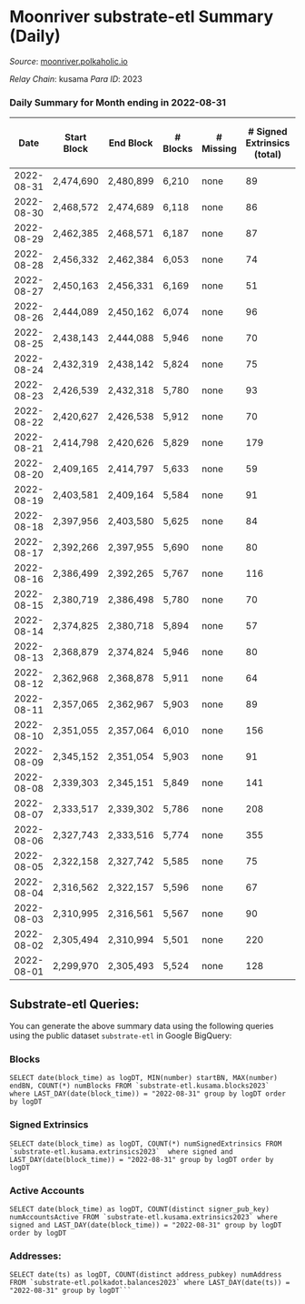 # Moonriver substrate-etl Summary (Daily)

_Source_: [moonriver.polkaholic.io](https://moonriver.polkaholic.io)

*Relay Chain*: kusama
*Para ID*: 2023



### Daily Summary for Month ending in 2022-08-31


| Date | Start Block | End Block | # Blocks | # Missing | # Signed Extrinsics (total) | # Active Accounts | # Addresses with Balances | # Events | # Transfers | # XCM Transfers In | # XCM Transfers Out |
| ---- | ----------- | --------- | -------- | --------- | --------------------------- | ----------------- | ------------------------- | -------- | ----------- | ------------------ | ------------------- |
| 2022-08-31 | 2,474,690 | 2,480,899 | 6,210 | none  | 89 | 42 | 565,833 | 478,245 | 5,455 ($3,786,519) | 42 ($50,905.27) | 31 ($37,023.19) |
| 2022-08-30 | 2,468,572 | 2,474,689 | 6,118 | none  | 86 | 43 |  | 471,694 | 5,555 ($3,603,403) | 42 ($59,734.16) | 23 ($25,583.02) |
| 2022-08-29 | 2,462,385 | 2,468,571 | 6,187 | none  | 87 | 44 |  | 498,372 | 6,056 ($5,219,609) | 36 ($92,115.86) | 47 ($131,917) |
| 2022-08-28 | 2,456,332 | 2,462,384 | 6,053 | none  | 74 | 36 |  | 470,416 | 5,271 ($2,755,157) | 35 ($23,251.21) | 23 ($64,656.74) |
| 2022-08-27 | 2,450,163 | 2,456,331 | 6,169 | none  | 51 | 31 |  | 492,339 | 5,765 ($3,155,166) | 32 ($63,087.43) | 29 ($15,770.23) |
| 2022-08-26 | 2,444,089 | 2,450,162 | 6,074 | none  | 96 | 41 | 561,818 | 534,359 | 6,707 ($3,667,753) | 66 ($117,077) | 54 ($63,272.49) |
| 2022-08-25 | 2,438,143 | 2,444,088 | 5,946 | none  | 70 | 30 | 561,869 | 635,381 | 5,890 ($4,825,628) | 51 ($241,252) | 40 ($303,481) |
| 2022-08-24 | 2,432,319 | 2,438,142 | 5,824 | none  | 75 | 36 | 561,701 | 474,197 | 6,457 ($13,977,320) | 51 ($115,082) | 35 ($251,771) |
| 2022-08-23 | 2,426,539 | 2,432,318 | 5,780 | none  | 93 | 42 | 561,579 | 499,856 | 6,986 ($3,920,359) | 61 ($82,745.60) | 43 ($42,760.66) |
| 2022-08-22 | 2,420,627 | 2,426,538 | 5,912 | none  | 70 | 38 | 561,588 | 491,371 | 6,804 ($10,201,265) | 36 ($84,357.33) | 61 ($72,429.31) |
| 2022-08-21 | 2,414,798 | 2,420,626 | 5,829 | none  | 179 | 36 | 561,533 | 582,906 | 11,059 ($13,325,935) | 88 ($268,665) | 55 ($101,560) |
| 2022-08-20 | 2,409,165 | 2,414,797 | 5,633 | none  | 59 | 37 | 561,944 | 459,832 | 5,887 ($3,659,579) | 40 ($191,885) | 37 ($62,280.30) |
| 2022-08-19 | 2,403,581 | 2,409,164 | 5,584 | none  | 91 | 40 | 561,991 | 567,258 | 9,547 ($7,886,648) | 41 ($341,781) | 58 ($245,104) |
| 2022-08-18 | 2,397,956 | 2,403,580 | 5,625 | none  | 84 | 38 | 562,110 | 528,655 | 8,930 ($10,196,214) | 82 ($443,390) | 64 ($392,647) |
| 2022-08-17 | 2,392,266 | 2,397,955 | 5,690 | none  | 80 | 29 | 562,444 | 510,553 | 8,864 ($12,348,139) | 45 ($228,567) | 37 ($132,476) |
| 2022-08-16 | 2,386,499 | 2,392,265 | 5,767 | none  | 116 | 37 | 562,503 | 486,535 | 5,867 ($5,180,704) | 37 ($66,420.21) | 60 ($105,202) |
| 2022-08-15 | 2,380,719 | 2,386,498 | 5,780 | none  | 70 | 33 | 562,465 | 542,104 | 6,763 ($4,166,511) | 34 ($62,582.75) | 67 ($61,868.02) |
| 2022-08-14 | 2,374,825 | 2,380,718 | 5,894 | none  | 57 | 27 | 562,479 | 482,266 | 6,707 ($7,027,024) | 74 ($709,746) | 78 ($535,391) |
| 2022-08-13 | 2,368,879 | 2,374,824 | 5,946 | none  | 80 | 37 | 562,478 | 497,145 | 12,021 ($12,240,295) | 37 ($259,540) | 75 ($128,006) |
| 2022-08-12 | 2,362,968 | 2,368,878 | 5,911 | none  | 64 | 34 | 562,542 | 504,045 | 6,246 ($5,810,747) | 64 ($135,859) | 39 ($37,218.18) |
| 2022-08-11 | 2,357,065 | 2,362,967 | 5,903 | none  | 89 | 34 | 562,566 | 562,713 | 8,144 ($6,706,088) | 94 ($194,969) | 44 ($29,934.87) |
| 2022-08-10 | 2,351,055 | 2,357,064 | 6,010 | none  | 156 | 39 | 562,630 | 570,734 | 9,119 ($15,277,880) | 133 ($359,355) | 69 ($343,444) |
| 2022-08-09 | 2,345,152 | 2,351,054 | 5,903 | none  | 91 | 39 | 562,736 | 596,852 | 8,915 ($7,892,118) | 157 ($308,933) | 94 ($153,671) |
| 2022-08-08 | 2,339,303 | 2,345,151 | 5,849 | none  | 141 | 53 | 560,359 | 600,009 | 12,357 ($16,238,327) | 233 ($2,290,801) | 99 ($913,629) |
| 2022-08-07 | 2,333,517 | 2,339,302 | 5,786 | none  | 208 | 45 | 559,636 | 735,354 | 19,133 ($22,854,111) | 80 ($265,465) | 104 ($402,200) |
| 2022-08-06 | 2,327,743 | 2,333,516 | 5,774 | none  | 355 | 55 | 558,519 | 795,853 | 19,299 ($33,543,224) | 122 ($655,160) | 68 ($332,565) |
| 2022-08-05 | 2,322,158 | 2,327,742 | 5,585 | none  | 75 | 34 | 558,178 | 546,052 | 9,886 ($4,176,143) | 52 ($240,354) | 36 ($147,900) |
| 2022-08-04 | 2,316,562 | 2,322,157 | 5,596 | none  | 67 | 32 | 558,112 | 525,857 | 7,941 ($5,337,148) | 64 ($167,567) | 57 ($31,273.93) |
| 2022-08-03 | 2,310,995 | 2,316,561 | 5,567 | none  | 90 | 36 | 557,662 | 574,102 | 8,792 ($8,131,043) | 37 ($22,436.70) | 27 ($21,394.01) |
| 2022-08-02 | 2,305,494 | 2,310,994 | 5,501 | none  | 220 | 42 | 557,760 | 787,717 | 13,042 ($24,000,655) | 55 ($158,208) | 59 ($112,298) |
| 2022-08-01 | 2,299,970 | 2,305,493 | 5,524 | none  | 128 | 33 | 558,117 | 643,842 | 12,070 ($10,722,400) | 41 ($64,925.30) | 56 ($128,348) |

## Substrate-etl Queries:
You can generate the above summary data using the following queries using the public dataset `substrate-etl` in Google BigQuery:


### Blocks
```
SELECT date(block_time) as logDT, MIN(number) startBN, MAX(number) endBN, COUNT(*) numBlocks FROM `substrate-etl.kusama.blocks2023`  where LAST_DAY(date(block_time)) = "2022-08-31" group by logDT order by logDT
```


### Signed Extrinsics
```
SELECT date(block_time) as logDT, COUNT(*) numSignedExtrinsics FROM `substrate-etl.kusama.extrinsics2023`  where signed and LAST_DAY(date(block_time)) = "2022-08-31" group by logDT order by logDT
```


### Active Accounts
```
SELECT date(block_time) as logDT, COUNT(distinct signer_pub_key) numAccountsActive FROM `substrate-etl.kusama.extrinsics2023` where signed and LAST_DAY(date(block_time)) = "2022-08-31" group by logDT order by logDT
```


### Addresses:
```
SELECT date(ts) as logDT, COUNT(distinct address_pubkey) numAddress FROM `substrate-etl.polkadot.balances2023` where LAST_DAY(date(ts)) = "2022-08-31" group by logDT```

